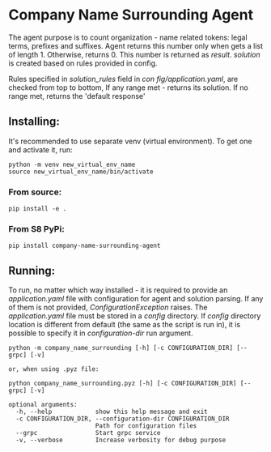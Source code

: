 # Company Name Surrounding Agent

The agent purpose is to count organization - name related tokens: legal terms, prefixes and suffixes.
Agent returns this number only when gets a list of length 1. Otherwise, returns 0.
This number is returned as _result_. _solution_ is created based on rules provided in config.

Rules specified in _solution_rules_ field in  _con  fig/application.yaml_, are checked from top to bottom,
If any range met - returns its solution. If no range met, returns the 'default response'

## Installing:
It's recommended to use separate venv (virtual environment). To get one and activate it, run:
```
python -m venv new_virtual_env_name
source new_virtual_env_name/bin/activate
```
### From source:

```pip install -e .```

### From S8 PyPi:

```pip install company-name-surrounding-agent```

## Running:
To run, no matter which way installed - it is required to provide an _application.yaml_ file with configuration
for agent and solution parsing. If any of them is not provided, _ConfigurationException_ raises.
The _application.yaml_ file must be stored in a _config_ directory. If _config_ directory location is different
from default (the same as the script is run in), it is possible to specify it in _configuration-dir_ run argument.

```
python -m company_name_surrounding [-h] [-c CONFIGURATION_DIR] [--grpc] [-v]

or, when using .pyz file:

python company_name_surrounding.pyz [-h] [-c CONFIGURATION_DIR] [--grpc] [-v]

optional arguments:
  -h, --help            show this help message and exit
  -c CONFIGURATION_DIR, --configuration-dir CONFIGURATION_DIR
                        Path for configuration files
  --grpc                Start grpc service
  -v, --verbose         Increase verbosity for debug purpose
```
